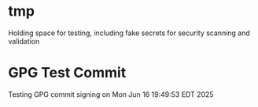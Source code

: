 # tmp
Holding space for testing, including fake secrets for security scanning and validation

# GPG Test Commit
Testing GPG commit signing on Mon Jun 16 19:49:53 EDT 2025
